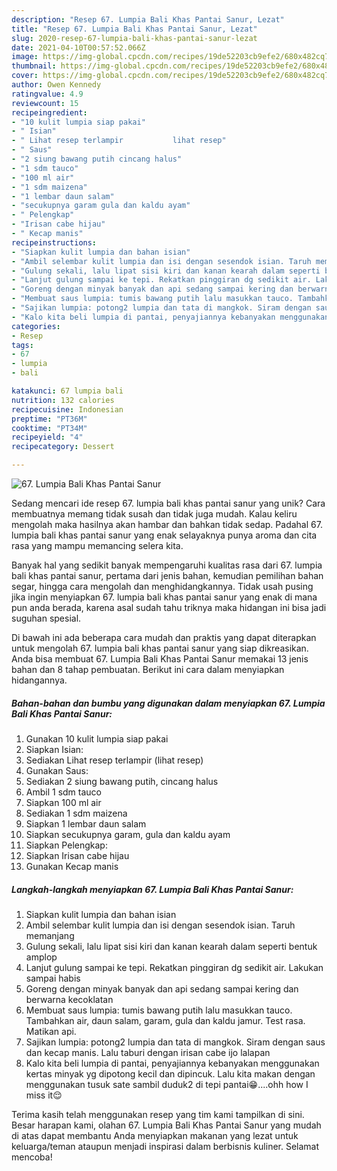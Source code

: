 ```yaml
---
description: "Resep 67. Lumpia Bali Khas Pantai Sanur, Lezat"
title: "Resep 67. Lumpia Bali Khas Pantai Sanur, Lezat"
slug: 2020-resep-67-lumpia-bali-khas-pantai-sanur-lezat
date: 2021-04-10T00:57:52.066Z
image: https://img-global.cpcdn.com/recipes/19de52203cb9efe2/680x482cq70/67-lumpia-bali-khas-pantai-sanur-foto-resep-utama.jpg
thumbnail: https://img-global.cpcdn.com/recipes/19de52203cb9efe2/680x482cq70/67-lumpia-bali-khas-pantai-sanur-foto-resep-utama.jpg
cover: https://img-global.cpcdn.com/recipes/19de52203cb9efe2/680x482cq70/67-lumpia-bali-khas-pantai-sanur-foto-resep-utama.jpg
author: Owen Kennedy
ratingvalue: 4.9
reviewcount: 15
recipeingredient:
- "10 kulit lumpia siap pakai"
- " Isian"
- " Lihat resep terlampir           lihat resep"
- " Saus"
- "2 siung bawang putih cincang halus"
- "1 sdm tauco"
- "100 ml air"
- "1 sdm maizena"
- "1 lembar daun salam"
- "secukupnya garam gula dan kaldu ayam"
- " Pelengkap"
- "Irisan cabe hijau"
- " Kecap manis"
recipeinstructions:
- "Siapkan kulit lumpia dan bahan isian"
- "Ambil selembar kulit lumpia dan isi dengan sesendok isian. Taruh memanjang"
- "Gulung sekali, lalu lipat sisi kiri dan kanan kearah dalam seperti bentuk amplop"
- "Lanjut gulung sampai ke tepi. Rekatkan pinggiran dg sedikit air. Lakukan sampai habis"
- "Goreng dengan minyak banyak dan api sedang sampai kering dan berwarna kecoklatan"
- "Membuat saus lumpia: tumis bawang putih lalu masukkan tauco. Tambahkan air, daun salam, garam, gula dan kaldu jamur. Test rasa. Matikan api."
- "Sajikan lumpia: potong2 lumpia dan tata di mangkok. Siram dengan saus dan kecap manis. Lalu taburi dengan irisan cabe ijo lalapan"
- "Kalo kita beli lumpia di pantai, penyajiannya kebanyakan menggunakan kertas minyak yg dipotong kecil dan dipincuk. Lalu kita makan dengan menggunakan tusuk sate sambil duduk2 di tepi pantai😁....ohh how I miss it😌"
categories:
- Resep
tags:
- 67
- lumpia
- bali

katakunci: 67 lumpia bali 
nutrition: 132 calories
recipecuisine: Indonesian
preptime: "PT36M"
cooktime: "PT34M"
recipeyield: "4"
recipecategory: Dessert

---
```



![67. Lumpia Bali Khas Pantai Sanur](https://img-global.cpcdn.com/recipes/19de52203cb9efe2/680x482cq70/67-lumpia-bali-khas-pantai-sanur-foto-resep-utama.jpg)

Sedang mencari ide resep 67. lumpia bali khas pantai sanur yang unik? Cara membuatnya memang tidak susah dan tidak juga mudah. Kalau keliru mengolah maka hasilnya akan hambar dan bahkan tidak sedap. Padahal 67. lumpia bali khas pantai sanur yang enak selayaknya punya aroma dan cita rasa yang mampu memancing selera kita.

Banyak hal yang sedikit banyak mempengaruhi kualitas rasa dari 67. lumpia bali khas pantai sanur, pertama dari jenis bahan, kemudian pemilihan bahan segar, hingga cara mengolah dan menghidangkannya. Tidak usah pusing jika ingin menyiapkan 67. lumpia bali khas pantai sanur yang enak di mana pun anda berada, karena asal sudah tahu triknya maka hidangan ini bisa jadi suguhan spesial.




Di bawah ini ada beberapa cara mudah dan praktis yang dapat diterapkan untuk mengolah 67. lumpia bali khas pantai sanur yang siap dikreasikan. Anda bisa membuat 67. Lumpia Bali Khas Pantai Sanur memakai 13 jenis bahan dan 8 tahap pembuatan. Berikut ini cara dalam menyiapkan hidangannya.

<!--inarticleads1-->

##### Bahan-bahan dan bumbu yang digunakan dalam menyiapkan 67. Lumpia Bali Khas Pantai Sanur:

1. Gunakan 10 kulit lumpia siap pakai
1. Siapkan  Isian:
1. Sediakan  Lihat resep terlampir           (lihat resep)
1. Gunakan  Saus:
1. Sediakan 2 siung bawang putih, cincang halus
1. Ambil 1 sdm tauco
1. Siapkan 100 ml air
1. Sediakan 1 sdm maizena
1. Siapkan 1 lembar daun salam
1. Siapkan secukupnya garam, gula dan kaldu ayam
1. Siapkan  Pelengkap:
1. Siapkan Irisan cabe hijau
1. Gunakan  Kecap manis




<!--inarticleads2-->

##### Langkah-langkah menyiapkan 67. Lumpia Bali Khas Pantai Sanur:

1. Siapkan kulit lumpia dan bahan isian
1. Ambil selembar kulit lumpia dan isi dengan sesendok isian. Taruh memanjang
1. Gulung sekali, lalu lipat sisi kiri dan kanan kearah dalam seperti bentuk amplop
1. Lanjut gulung sampai ke tepi. Rekatkan pinggiran dg sedikit air. Lakukan sampai habis
1. Goreng dengan minyak banyak dan api sedang sampai kering dan berwarna kecoklatan
1. Membuat saus lumpia: tumis bawang putih lalu masukkan tauco. Tambahkan air, daun salam, garam, gula dan kaldu jamur. Test rasa. Matikan api.
1. Sajikan lumpia: potong2 lumpia dan tata di mangkok. Siram dengan saus dan kecap manis. Lalu taburi dengan irisan cabe ijo lalapan
1. Kalo kita beli lumpia di pantai, penyajiannya kebanyakan menggunakan kertas minyak yg dipotong kecil dan dipincuk. Lalu kita makan dengan menggunakan tusuk sate sambil duduk2 di tepi pantai😁....ohh how I miss it😌




Terima kasih telah menggunakan resep yang tim kami tampilkan di sini. Besar harapan kami, olahan 67. Lumpia Bali Khas Pantai Sanur yang mudah di atas dapat membantu Anda menyiapkan makanan yang lezat untuk keluarga/teman ataupun menjadi inspirasi dalam berbisnis kuliner. Selamat mencoba!
